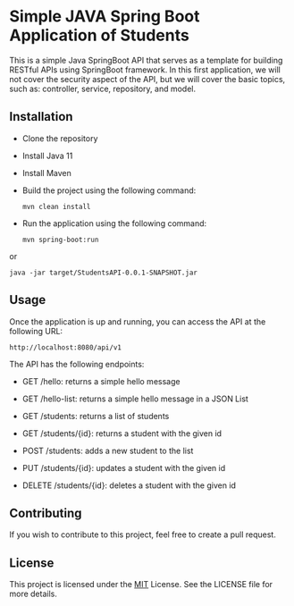 # Simple JAVA Spring Boot Application of Students

This is a simple Java SpringBoot API that serves as a template for building RESTful APIs using SpringBoot framework.
In this first application, we will not cover the security aspect of the API, but we will cover the basic topics, such
as:
controller, service, repository, and model.

## Installation

- Clone the repository
- Install Java 11
- Install Maven
- Build the project using the following command:

    ```
    mvn clean install
    ```
- Run the application using the following command:

    ```
    mvn spring-boot:run
    ```

or

```
java -jar target/StudentsAPI-0.0.1-SNAPSHOT.jar
```

## Usage

Once the application is up and running, you can access the API at the following URL:

    http://localhost:8080/api/v1

The API has the following endpoints:

- GET /hello: returns a simple hello message
- GET /hello-list: returns a simple hello message in a JSON List


- GET /students: returns a list of students
- GET /students/{id}: returns a student with the given id
- POST /students: adds a new student to the list
- PUT /students/{id}: updates a student with the given id
- DELETE /students/{id}: deletes a student with the given id

## Contributing

If you wish to contribute to this project, feel free to create a pull request.

## License

This project is licensed under the
[MIT](https://choosealicense.com/licenses/mit/) License. See the LICENSE file for more details.

